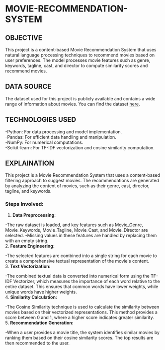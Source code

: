 # MOVIE-RECOMMENDATION-SYSTEM

## OBJECTIVE
This project is a content-based Movie Recommendation System that uses natural language processing techniques to recommend movies based on user preferences. The model processes movie features such as genre, keywords, tagline, cast, and director to compute similarity scores and recommend movies.
  
## DATA SOURCE
The dataset used for this project is publicly available and contains a wide range of information about movies. You can find the dataset [here](https://raw.githubusercontent.com/YBI-Foundation/Dataset/main/Movies%20Recommendation.csv).

## TECHNOLOGIES USED
-Python: For data processing and model implementation.  <br>
-Pandas: For efficient data handling and manipulation.  <br>
-NumPy: For numerical computations.  <br>
-Scikit-learn: For TF-IDF vectorization and cosine similarity computation.  <br>

## EXPLAINATION
This project is a Movie Recommendation System that uses a content-based filtering approach to suggest movies. The recommendations are generated by analyzing the content of movies, such as their genre, cast, director, tagline, and keywords.

### Steps Involved:
1. **Data Preprocessing:**

-The raw dataset is loaded, and key features such as Movie_Genre, Movie_Keywords, Movie_Tagline, Movie_Cast, and Movie_Director are selected.
-Missing values in these features are handled by replacing them with an empty string. <br>
2. **Feature Engineering:**

-The selected features are combined into a single string for each movie to create a comprehensive textual representation of the movie's content.<br>
3. **Text Vectorization:**

-The combined textual data is converted into numerical form using the TF-IDF Vectorizer, which measures the importance of each word relative to the entire dataset. This ensures that common words have lower weights, while unique words have higher weights.   <br>
4. **Similarity Calculation:**

-The Cosine Similarity technique is used to calculate the similarity between movies based on their vectorized representations. This method provides a score between 0 and 1, where a higher score indicates greater similarity.  <br>
5. **Recommendation Generation:**

-When a user provides a movie title, the system identifies similar movies by ranking them based on their cosine similarity scores. The top results are then recommended to the user.  <br>

